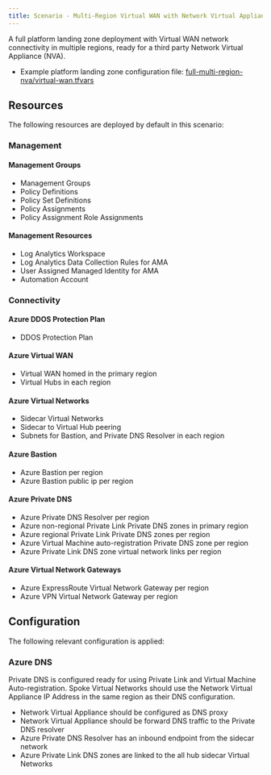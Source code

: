 ```yaml
---
title: Scenario - Multi-Region Virtual WAN with Network Virtual Appliance (NVA)
---
```


A full platform landing zone deployment with Virtual WAN network connectivity in multiple regions, ready for a third party Network Virtual Appliance (NVA).

* Example platform landing zone configuration file: [full-multi-region-nva/virtual-wan.tfvars](https://raw.githubusercontent.com/Azure/alz-terraform-accelerator/refs/heads/main/templates/platform_landing_zone/examples/full-multi-region-nva/virtual-wan.tfvars)

## Resources

The following resources are deployed by default in this scenario:

### Management

#### Management Groups

- Management Groups
- Policy Definitions
- Policy Set Definitions
- Policy Assignments
- Policy Assignment Role Assignments

#### Management Resources

- Log Analytics Workspace
- Log Analytics Data Collection Rules for AMA
- User Assigned Managed Identity for AMA
- Automation Account

### Connectivity

#### Azure DDOS Protection Plan

- DDOS Protection Plan

#### Azure Virtual WAN

- Virtual WAN homed in the primary region
- Virtual Hubs in each region

#### Azure Virtual Networks

- Sidecar Virtual Networks
- Sidecar to Virtual Hub peering
- Subnets for Bastion, and Private DNS Resolver in each region

#### Azure Bastion

- Azure Bastion per region
- Azure Bastion public ip per region

#### Azure Private DNS

- Azure Private DNS Resolver per region
- Azure non-regional Private Link Private DNS zones in primary region
- Azure regional Private Link Private DNS zones per region
- Azure Virtual Machine auto-registration Private DNS zone per region
- Azure Private Link DNS zone virtual network links per region

#### Azure Virtual Network Gateways

- Azure ExpressRoute Virtual Network Gateway per region
- Azure VPN Virtual Network Gateway per region

## Configuration

The following relevant configuration is applied:

### Azure DNS

Private DNS is configured ready for using Private Link and Virtual Machine Auto-registration. Spoke Virtual Networks should use the Network Virtual Appliance IP Address in the same region as their DNS configuration.

- Network Virtual Appliance should be configured as DNS proxy
- Network Virtual Appliance should be forward DNS traffic to the Private DNS resolver
- Azure Private DNS Resolver has an inbound endpoint from the sidecar network
- Azure Private Link DNS zones are linked to the all hub sidecar Virtual Networks
